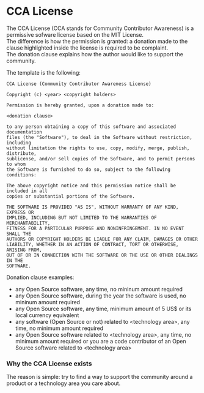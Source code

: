 # CCA License
The CCA License (CCA stands for Community Contributor Awareness) is a permissive sofware license based on the MIT License.\
The difference is how the permission is granted: a donation made to the clause highlighted inside the license is required to be complaint.\
The donation clause explains how the author would like to support the community.

The template is the following:

    CCA License (Community Contributor Awareness License)
    
    Copyright (c) <year> <copyright holders>

    Permission is hereby granted, upon a donation made to:

    <donation clause>
    
    to any person obtaining a copy of this software and associated documentation
    files (the "Software"), to deal in the Software without restriction, including
    without limitation the rights to use, copy, modify, merge, publish, distribute,
    sublicense, and/or sell copies of the Software, and to permit persons to whom
    the Software is furnished to do so, subject to the following conditions:
    
    The above copyright notice and this permission notice shall be included in all
    copies or substantial portions of the Software.
    
    THE SOFTWARE IS PROVIDED "AS IS", WITHOUT WARRANTY OF ANY KIND, EXPRESS OR
    IMPLIED, INCLUDING BUT NOT LIMITED TO THE WARRANTIES OF MERCHANTABILITY,
    FITNESS FOR A PARTICULAR PURPOSE AND NONINFRINGEMENT. IN NO EVENT SHALL THE
    AUTHORS OR COPYRIGHT HOLDERS BE LIABLE FOR ANY CLAIM, DAMAGES OR OTHER
    LIABILITY, WHETHER IN AN ACTION OF CONTRACT, TORT OR OTHERWISE, ARISING FROM,
    OUT OF OR IN CONNECTION WITH THE SOFTWARE OR THE USE OR OTHER DEALINGS IN THE
    SOFTWARE.

Donation clause examples:

* any Open Source software, any time, no mininum amount required
* any Open Source software, during the year the software is used, no mininum amount required
* any Open Source software, any time, minimum amount of 5 US$ or its local currency equivalent
* any software (Open Source or not) related to \<technology area\>, any time, no minimum amount required
* any Open Source software related to \<technology area\>, any time, no minimum amount required or you are a code contributor of an Open Source software related to \<technology area\>

### Why the CCA License exists
The reason is simple: try to find a way to support the community around a product or a technology area you care about.
